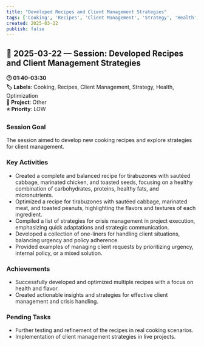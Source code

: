 ```yaml
---
title: "Developed Recipes and Client Management Strategies"
tags: ['Cooking', 'Recipes', 'Client Management', 'Strategy', 'Health', 'Optimization']
created: 2025-03-22
publish: false
---
```


## 📅 2025-03-22 — Session: Developed Recipes and Client Management Strategies

**🕒 01:40–03:30**  
**🏷️ Labels**: Cooking, Recipes, Client Management, Strategy, Health, Optimization  
**📂 Project**: Other  
**⭐ Priority**: LOW  


### Session Goal
The session aimed to develop new cooking recipes and explore strategies for client management.

### Key Activities
- Created a complete and balanced recipe for tirabuzones with sautéed cabbage, marinated chicken, and toasted seeds, focusing on a healthy combination of carbohydrates, proteins, healthy fats, and micronutrients.
- Optimized a recipe for tirabuzones with sautéed cabbage, marinated meat, and toasted peanuts, highlighting the flavors and textures of each ingredient.
- Compiled a list of strategies for crisis management in project execution, emphasizing quick adaptations and strategic communication.
- Developed a collection of one-liners for handling client situations, balancing urgency and policy adherence.
- Provided examples of managing client requests by prioritizing urgency, internal policy, or a mixed solution.

### Achievements
- Successfully developed and optimized multiple recipes with a focus on health and flavor.
- Created actionable insights and strategies for effective client management and crisis handling.

### Pending Tasks
- Further testing and refinement of the recipes in real cooking scenarios.
- Implementation of client management strategies in live projects.
